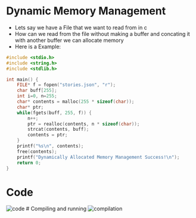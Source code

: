 # Dynamic Memory Management
 
* Lets say we have a File that we want to read from in c
* How can we read from the file without making a buffer and concating it with another buffer we can allocate memory
* Here is a Example:
```c
#include <stdio.h>
#include <string.h>
#include <stdlib.h>

int main() {
	FILE* f = fopen("stories.json", "r");
	char buff[255];
	int i=0, n=255;
	char* contents = malloc(255 * sizeof(char));
	char* ptr;
	while(fgets(buff, 255, f)) {
		n++;
		ptr = realloc(contents, n * sizeof(char));
		strcat(contents, buff);
		contents = ptr;
	}
	printf("%s\n", contents);
	free(contents);
	printf("Dynamically Allocated Memory Management Success!\n");
	return 0;
}

```
# Code
<img src="https://cdn.discordapp.com/attachments/470253814235136044/823762510804811807/unknown.png" alt="code">
# Compiling and running
<img src="https://cdn.discordapp.com/attachments/470253814235136044/823762427874246656/unknown.png" alt="compilation">

